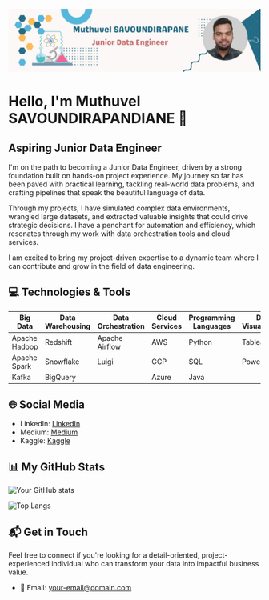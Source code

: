 ![Markdown-badge-kohasummons-stripped-image](https://github.com/Muthuvel15/muthuvel15/blob/main/image/muthuvel_banner.jpg)

# Hello, I'm Muthuvel SAVOUNDIRAPANDIANE 🚀

## Aspiring Junior Data Engineer

I'm on the path to becoming a Junior Data Engineer, driven by a strong foundation built on hands-on project experience. My journey so far has been paved with practical learning, tackling real-world data problems, and crafting pipelines that speak the beautiful language of data.

Through my projects, I have simulated complex data environments, wrangled large datasets, and extracted valuable insights that could drive strategic decisions. I have a penchant for automation and efficiency, which resonates through my work with data orchestration tools and cloud services.

I am excited to bring my project-driven expertise to a dynamic team where I can contribute and grow in the field of data engineering.

## 💻 Technologies & Tools

| Big Data          | Data Warehousing | Data Orchestration | Cloud Services | Programming Languages | Data Visualization |
|-------------------|------------------|--------------------|----------------|-----------------------|--------------------|
| Apache Hadoop     | Redshift         | Apache Airflow     | AWS            | Python                | Tableau            |
| Apache Spark      | Snowflake        | Luigi              | GCP            | SQL                   | PowerBI            |
| Kafka             | BigQuery         |                    | Azure          | Java                  |                    |

## 🌐 Social Media

- LinkedIn: [LinkedIn](www.linkedin.com/in/muthuvel-savoundirapandiane)
- Medium: [Medium](https://medium.com/@smuthuvel1998)
- Kaggle: [Kaggle](https://www.kaggle.com/muthuvel15)

## 📊 My GitHub Stats

![Your GitHub stats](https://github-readme-stats.vercel.app/api?username=yourusername&show_icons=true)

![Top Langs](https://github-readme-stats.vercel.app/api/top-langs/?username=yourusername&layout=compact)

## 📬 Get in Touch

Feel free to connect if you're looking for a detail-oriented, project-experienced individual who can transform your data into impactful business value.

- 📧 Email: [your-email@domain.com](mailto:muthuvel.savoundirapandiane@outlook.com)
